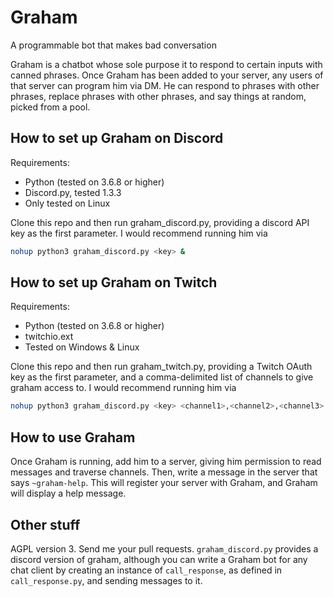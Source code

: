 # Graham
A programmable bot that makes bad conversation

Graham is a chatbot whose sole purpose it to respond to certain inputs with canned phrases. Once Graham has been added to your server, any users of that server can program him via DM. He can respond to phrases with other phrases, replace phrases with other phrases, and say things at random, picked from a pool.

## How to set up Graham on Discord

Requirements:
* Python (tested on 3.6.8 or higher)
* Discord.py, tested 1.3.3
* Only tested on Linux

Clone this repo and then run graham_discord.py, providing a discord API key as the first parameter. I would recommend running him via 

```bash
nohup python3 graham_discord.py <key> &
```

## How to set up Graham on Twitch

Requirements:
* Python (tested on 3.6.8 or higher)
* twitchio.ext
* Tested on Windows & Linux

Clone this repo and then run graham_twitch.py, providing a Twitch OAuth key as the first parameter, and a comma-delimited list of channels to give graham access to. I would recommend running him via 

```bash
nohup python3 graham_discord.py <key> <channel1>,<channel2>,<channel3>... & 
```

## How to use Graham

Once Graham is running, add him to a server, giving him permission to read messages and traverse channels. Then, write a message in the server that says `~graham-help`. This will register your server with Graham, and Graham will display a help message.

## Other stuff

AGPL version 3. Send me your pull requests. `graham_discord.py` provides a discord version of graham, although you can write a Graham bot for any chat client by creating an instance of `call_response`, as defined in `call_response.py`, and sending messages to it.
